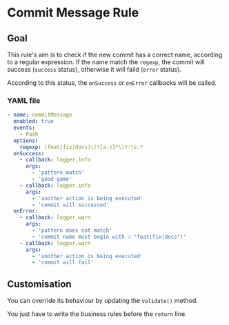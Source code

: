 # Commit Message Rule

## Goal

This rule's aim is to check if the new commit has a correct name, according to a regular expression. If the name match the `regexp`, the commit will success (`success` status), otherwise it will faild (`error` status).

According to this status, the `onSuccess` or `onError` callbacks will be called.

### YAML file

```yml
- name: commitMessage
  enabled: true
  events:
    - Push
  options:
    regexp: (feat|fix|docs)\(?[a-z]*\)?:\s.*
  onSuccess:
    - callback: logger.info
      args:
        - 'pattern match'
        - 'good game'
    - callback: logger.info
      args:
        - 'another action is being executed'
        - 'commit will successed'
  onError:
    - callback: logger.warn
      args:
        - 'pattern does not match'
        - 'commit name must begin with : "feat|fix|docs"!'
    - callback: logger.warn
      args:
        - 'another action is being executed'
        - 'commit will fail'
```

## Customisation

You can override its behaviour by updating the `validate()` method.

You just have to write the business rules before the `return` line.
